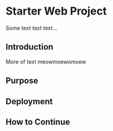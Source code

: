 # Starter Web Project

Some text text text...

## Introduction

More of text meowmoewomoew

## Purpose
## Deployment
## How to Continue